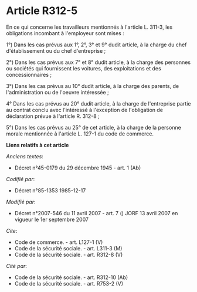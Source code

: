 # Article R312-5

En ce qui concerne les travailleurs mentionnés à l'article L. 311-3, les obligations incombant à l'employeur sont mises : 

1°) Dans les cas prévus aux 1°, 2°, 3° et 9° dudit article, à la charge du chef d'établissement ou du chef d'entreprise ; 

2°) Dans les cas prévus aux 7° et 8° dudit article, à la charge des personnes ou sociétés qui fournissent les voitures, des
exploitations et des concessionnaires ; 

3°) Dans les cas prévus au 10° dudit article, à la charge des parents, de l'administration ou de l'oeuvre intéressée ; 

4° Dans les cas prévus au 20° dudit article, à la charge de l'entreprise partie au contrat conclu avec l'intéressé à
l'exception de l'obligation de déclaration prévue à l'article R. 312-8 ;

5°) Dans les cas prévus au 25° de cet article, à la charge de la personne morale mentionnée à l'article L. 127-1 du code de
commerce.

**Liens relatifs à cet article**

_Anciens textes_:

  - Décret n°45-0179 du 29 décembre 1945 - art. 1 (Ab)

_Codifié par_:

  - Décret n°85-1353 1985-12-17

_Modifié par_:

  - Décret n°2007-546 du 11 avril 2007 - art. 7 () JORF 13 avril 2007 en vigueur le 1er septembre 2007

_Cite_:

  - Code de commerce. - art. L127-1 (V)
  - Code de la sécurité sociale. - art. L311-3 (M)
  - Code de la sécurité sociale. - art. R312-8 (V)

_Cité par_:

  - Code de la sécurité sociale. - art. R312-10 (Ab)
  - Code de la sécurité sociale. - art. R753-2 (V)
